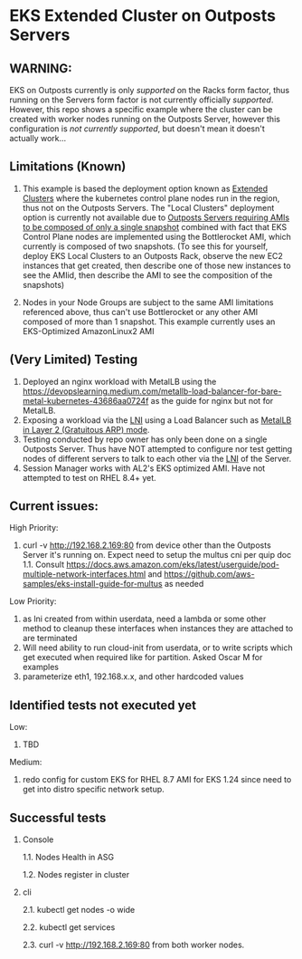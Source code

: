 # EKS Extended Cluster on Outposts Servers

## WARNING:
EKS on Outposts currently is only *supported* on the Racks form factor, thus running on the Servers form factor is not currently officially *supported*.  However, this repo shows a specific example where the cluster can be created with worker nodes running on the Outposts Server, however this configuration is *not currently supported*, but doesn't mean it doesn't actually work...

## Limitations (Known)
1. This example is based the deployment option known as [Extended Clusters](https://docs.aws.amazon.com/eks/latest/userguide/eks-outposts.html#outposts-overview-comparing-deployment-options) where the kubernetes control plane nodes run in the region, thus not on the Outposts Servers.  The "Local Clusters" deployment option is currently not available due to [Outposts Servers requiring AMIs to be composed of only a single snapshot](https://docs.aws.amazon.com/outposts/latest/server-userguide/launch-instance.html#launch-instances) combined with fact that EKS Control Plane nodes are implemented using the Bottlerocket AMI, which currently is composed of two snapshots.  (To see this for yourself, deploy EKS Local Clusters to an Outposts Rack, observe the new EC2 instances that get created, then describe one of those new instances to see the AMIid, then describe the AMI to see the composition of the snapshots)

2. Nodes in your Node Groups are subject to the same AMI limitations referenced above, thus can't use Bottlerocket or any other AMI composed of more than 1 snapshot.  This example currently uses an EKS-Optimized AmazonLinux2 AMI

## (Very Limited) Testing

1. Deployed an nginx workload with MetalLB using the https://devopslearning.medium.com/metallb-load-balancer-for-bare-metal-kubernetes-43686aa0724f as the guide for nginx but not for MetalLB.
1. Exposing a workload via the [LNI](https://docs.aws.amazon.com/outposts/latest/server-userguide/local-network-interface.html) using a Load Balancer such as [MetalLB in Layer 2 (Gratuitous ARP) mode](https://metallb.universe.tf/concepts/layer2/). 
1. Testing conducted by repo owner has only been done on a single Outposts Server.  Thus have NOT attempted to configure nor test getting nodes of different servers to talk to each other via the [LNI](https://docs.aws.amazon.com/outposts/latest/server-userguide/local-network-interface.html) of the Server. 
1. Session Manager works with AL2's EKS optimized AMI.  Have not attempted to test on RHEL 8.4+ yet.

## Current issues:

High Priority:
1. curl -v http://192.168.2.169:80 from device other than the Outposts Server it's running on.  Expect need to setup the multus cni per quip doc
1.1. Consult https://docs.aws.amazon.com/eks/latest/userguide/pod-multiple-network-interfaces.html and https://github.com/aws-samples/eks-install-guide-for-multus as needed

Low Priority:
1. as lni created from within userdata, need a lambda or some other method to cleanup these interfaces when instances they are attached to are terminated
2. Will need ability to run cloud-init from userdata, or to write scripts which get executed when required like for partition. Asked Oscar M for examples
3. parameterize eth1, 192.168.x.x, and other hardcoded values

## Identified tests not executed yet
Low:
1. TBD

Medium:
1. redo config for custom EKS for RHEL 8.7 AMI for EKS 1.24 since need to get into distro specific network setup.

## Successful tests

1. Console  

    1.1. Nodes Health in ASG

    1.2. Nodes register in cluster 

2. cli

    2.1. kubectl get nodes -o wide

    2.2. kubectl get services   

    2.3. curl -v http://192.168.2.169:80 from both worker nodes.